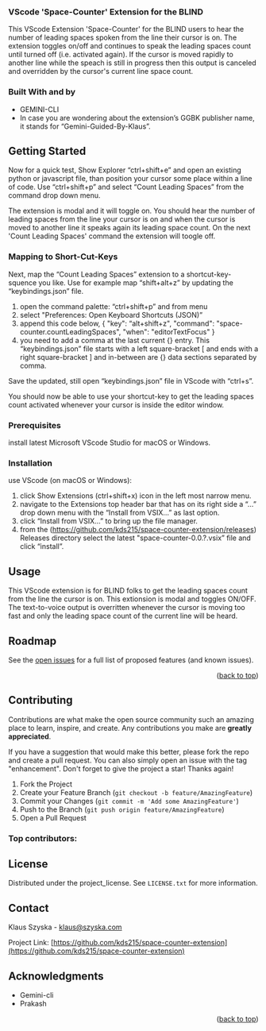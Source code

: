<!-- PROJECT SHIELDS -->
<!-- TABLE OF CONTENTS -->

### VScode 'Space-Counter' Extension for the BLIND

This VScode Extension 'Space-Counter' for the BLIND users to
hear the number of leading spaces spoken from the line their cursor is on.
The extension toggles on/off and continues to speak the leading 
spaces count until turned off (i.e. activated again).
If the cursor is moved rapidly to another line while the speach is 
still in progress then this output is canceled and overridden 
by the cursor's current line space count. 

### Built With and by

* GEMINI-CLI
* In case you are wondering about the extension’s GGBK publisher name, 
  it stands for “Gemini-Guided-By-Klaus”.

<!-- GETTING STARTED -->
## Getting Started

Now for a quick test, Show Explorer “ctrl+shift+e” and open an existing
python or javascript file, than position your cursor some place within a line of code.
Use “ctrl+shift+p” and select “Count Leading Spaces” from the command drop down menu.

The extension is modal and it will toggle on. You should hear the number of leading spaces from 
the line your cursor is on and when the cursor is moved to another line it speaks
again its leading space count. On the next 'Count Leading Spaces' command 
the extension will toogle off.

### Mapping to Short-Cut-Keys

Next, map the “Count Leading Spaces” extension to a shortcut-key-squence you like.
Use for example map “shift+alt+z” by updating the “keybindings.json” file.

1. open the command palette: “ctrl+shift+p” and from menu
2. select "Preferences: Open Keyboard Shortcuts (JSON)”
3. append this code below,
   {
        "key": “alt+shift+z",
        "command": "space-counter.countLeadingSpaces",
        "when": "editorTextFocus"
   }
4. you need to add a comma at the last current {} entry.
This “keybindings.json” file starts with a left square-bracket \[ and
ends with a right square-bracket \] and in-between are {} data sections
separated by comma. 

Save the updated, still open “keybindings.json” file in VScode with “ctrl+s”.

You should now be able to use your shortcut-key to get the leading spaces count
activated whenever your cursor is inside the editor window.

### Prerequisites

install latest Microsoft VScode Studio for macOS or Windows.

### Installation

use VScode (on macOS or Windows):
1. click Show Extensions (ctrl+shift+x) icon in the left most narrow menu.
2. navigate to the Extensions top header bar that has on its right side a “…” drop down menu
   with the “Install from VSIX…” as last option.
3. click “Install from VSIX…” to bring up the file manager.
4. from the (https://github.com/kds215/space-counter-extension/releases) Releases directory select the
   latest "space-counter-0.0.?.vsix” file and click “install”.

<!-- USAGE EXAMPLES -->
## Usage

This VScode extension is for BLIND folks to get the leading spaces count
from the line the cursor is on. This extionsion is modal and toggles ON/OFF.
The text-to-voice output is overritten whenever the cursor is moving too fast
and only the leading space count of the current line will be heard.

<!-- ROADMAP -->
## Roadmap

See the [open issues](https://github.com/kds215/space-counter-extension/issues) for a full list of proposed features (and known issues).

<p align="right">(<a href="#readme-top">back to top</a>)</p>



<!-- CONTRIBUTING -->
## Contributing

Contributions are what make the open source community such an amazing place to learn, inspire, and create. Any contributions you make are **greatly appreciated**.

If you have a suggestion that would make this better, please fork the repo and create a pull request. You can also simply open an issue with the tag "enhancement".
Don't forget to give the project a star! Thanks again!

1. Fork the Project
2. Create your Feature Branch (`git checkout -b feature/AmazingFeature`)
3. Commit your Changes (`git commit -m 'Add some AmazingFeature'`)
4. Push to the Branch (`git push origin feature/AmazingFeature`)
5. Open a Pull Request


### Top contributors:


<!-- LICENSE -->
## License

Distributed under the project_license. See `LICENSE.txt` for more information.

<!-- CONTACT -->
## Contact

Klaus Szyska - klaus@szyska.com

Project Link: [https://github.com/kds215/space-counter-extension](https://github.com/kds215/space-counter-extension)

<!-- ACKNOWLEDGMENTS -->
## Acknowledgments

* Gemini-cli
* Prakash

<p align="right">(<a href="#readme-top">back to top</a>)</p>
